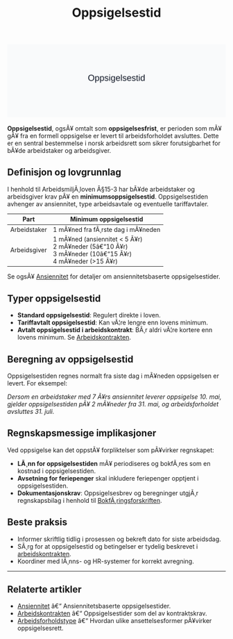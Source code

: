 ﻿---
title: "Oppsigelsestid"
meta_title: "Oppsigelsestid"
meta_description: '![Oppsigelsestid](oppsigelsestid-image.svg)'
slug: oppsigelsestid
type: blog
layout: pages/single
---

![Oppsigelsestid](oppsigelsestid-image.svg)

**Oppsigelsestid**, ogsÃ¥ omtalt som **oppsigelsesfrist**, er perioden som mÃ¥ gÃ¥ fra en formell oppsigelse er levert til arbeidsforholdet avsluttes. Dette er en sentral bestemmelse i norsk arbeidsrett som sikrer forutsigbarhet for bÃ¥de arbeidstaker og arbeidsgiver.

## Definisjon og lovgrunnlag

I henhold til ArbeidsmiljÃ¸loven Â§15-3 har bÃ¥de arbeidstaker og arbeidsgiver krav pÃ¥ en **minimumsoppsigelsestid**. Oppsigelsestiden avhenger av ansiennitet, type arbeidsavtale og eventuelle tariffavtaler.

| Part           | Minimum oppsigelsestid                   |
|----------------|------------------------------------------|
| Arbeidstaker   | 1 mÃ¥ned fra fÃ¸rste dag i mÃ¥neden         |
| Arbeidsgiver   | 1 mÃ¥ned (ansiennitet < 5 Ã¥r)<br>2 mÃ¥neder (5â€“10 Ã¥r)<br>3 mÃ¥neder (10â€“15 Ã¥r)<br>4 mÃ¥neder (>15 Ã¥r) |

Se ogsÃ¥ [Ansiennitet](/blogs/regnskap/ansiennitet "Ansiennitet") for detaljer om ansiennitetsbaserte oppsigelsestider.

## Typer oppsigelsestid

- **Standard oppsigelsestid**: Regulert direkte i loven.
- **Tariffavtalt oppsigelsestid**: Kan vÃ¦re lengre enn lovens minimum.
- **Avtalt oppsigelsestid i arbeidskontrakt**: BÃ¸r aldri vÃ¦re kortere enn lovens minimum. Se [Arbeidskontrakten](/blogs/regnskap/arbeidskontrakten "Arbeidskontrakten").

## Beregning av oppsigelsestid

Oppsigelsestiden regnes normalt fra siste dag i mÃ¥neden oppsigelsen er levert. For eksempel:

*Dersom en arbeidstaker med 7 Ã¥rs ansiennitet leverer oppsigelse 10. mai, gjelder oppsigelsestiden pÃ¥ 2 mÃ¥neder fra 31. mai, og arbeidsforholdet avsluttes 31. juli.*

## Regnskapsmessige implikasjoner

Ved oppsigelse kan det oppstÃ¥ forpliktelser som pÃ¥virker regnskapet:

- **LÃ¸nn for oppsigelsestiden** mÃ¥ periodiseres og bokfÃ¸res som en kostnad i oppsigelsestiden.
- **Avsetning for feriepenger** skal inkludere feriepenger opptjent i oppsigelsestiden.
- **Dokumentasjonskrav**: Oppsigelsesbrev og beregninger utgjÃ¸r regnskapsbilag i henhold til [BokfÃ¸ringsforskriften](/blogs/regnskap/hva-er-bokforingsforskriften "Hva er BokfÃ¸ringsforskriften?").

## Beste praksis

- Informer skriftlig tidlig i prosessen og bekreft dato for siste arbeidsdag.
- SÃ¸rg for at oppsigelsestid og betingelser er tydelig beskrevet i [arbeidskontrakten](/blogs/regnskap/arbeidskontrakten "Arbeidskontrakten").
- Koordiner med lÃ¸nns- og HR-systemer for korrekt avregning.

---

## Relaterte artikler

- [Ansiennitet](/blogs/regnskap/ansiennitet "Ansiennitet") â€“ Ansiennitetsbaserte oppsigelsestider.
- [Arbeidskontrakten](/blogs/regnskap/arbeidskontrakten "Arbeidskontrakten") â€“ Oppsigelsestider som del av kontraktskrav.
- [Arbeidsforholdstype](/blogs/regnskap/hva-er-arbeidsforholdstype "Arbeidsforholdstype") â€“ Hvordan ulike ansettelsesformer pÃ¥virker oppsigelsesrett.
